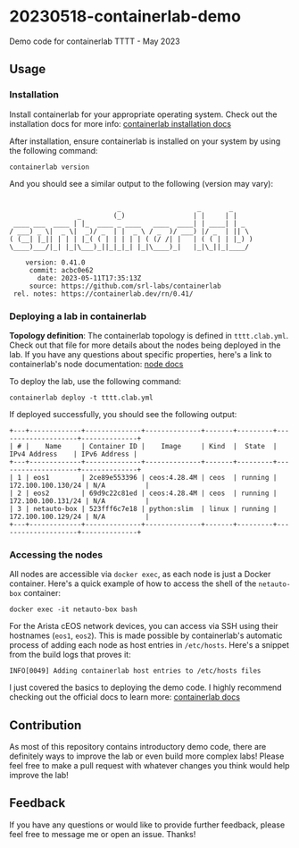 # 20230518-containerlab-demo
Demo code for containerlab TTTT - May 2023

## Usage

### Installation

Install containerlab for your appropriate operating system. Check out the installation docs for more info: [containerlab installation docs](https://containerlab.dev/install/)

After installation, ensure containerlab is installed on your system by using the following command:
```
containerlab version
```

And you should see a similar output to the following (version may vary):
```

                           _                   _       _
                 _        (_)                 | |     | |
 ____ ___  ____ | |_  ____ _ ____   ____  ____| | ____| | _
/ ___) _ \|  _ \|  _)/ _  | |  _ \ / _  )/ ___) |/ _  | || \
( (__| |_|| | | | |_( ( | | | | | ( (/ /| |   | ( ( | | |_) )
\____)___/|_| |_|\___)_||_|_|_| |_|\____)_|   |_|\_||_|____/

    version: 0.41.0
     commit: acbc0e62
       date: 2023-05-11T17:35:13Z
     source: https://github.com/srl-labs/containerlab
 rel. notes: https://containerlab.dev/rn/0.41/
```

### Deploying a lab in containerlab

**Topology definition**: The containerlab topology is defined in `tttt.clab.yml`. Check out that file for more details about the nodes being deployed in the lab. If you have any questions about specific properties, here's a link to containerlab's node documentation: [node docs](https://containerlab.dev/manual/nodes/)

To deploy the lab, use the following command:
```
containerlab deploy -t tttt.clab.yml
```

If deployed successfully, you should see the following output:
```
+---+-------------+--------------+--------------+-------+---------+--------------------+--------------+
| # |    Name     | Container ID |    Image     | Kind  |  State  |    IPv4 Address    | IPv6 Address |
+---+-------------+--------------+--------------+-------+---------+--------------------+--------------+
| 1 | eos1        | 2ce89e553396 | ceos:4.28.4M | ceos  | running | 172.100.100.130/24 | N/A          |
| 2 | eos2        | 69d9c22c81ed | ceos:4.28.4M | ceos  | running | 172.100.100.131/24 | N/A          |
| 3 | netauto-box | 523fff6c7e18 | python:slim  | linux | running | 172.100.100.129/24 | N/A          |
+---+-------------+--------------+--------------+-------+---------+--------------------+--------------+
```

### Accessing the nodes

All nodes are accessible via `docker exec`, as each node is just a Docker container. Here's a quick example of how to access the shell of the `netauto-box` container:
```
docker exec -it netauto-box bash
```

For the Arista cEOS network devices, you can access via SSH using their hostnames (`eos1`, `eos2`). This is made possible by containerlab's automatic process of adding each node as host entries in `/etc/hosts`. Here's a snippet from the build logs that proves it:
```
INFO[0049] Adding containerlab host entries to /etc/hosts files
```

I just covered the basics to deploying the demo code. I highly recommend checking out the official docs to learn more: [containerlab docs](https://containerlab.dev/)

## Contribution

As most of this repository contains introductory demo code, there are definitely ways to improve the lab or even build more complex labs! Please feel free to make a pull request with whatever changes you think would help improve the lab!

## Feedback

If you have any questions or would like to provide further feedback, please feel free to message me or open an issue. Thanks!